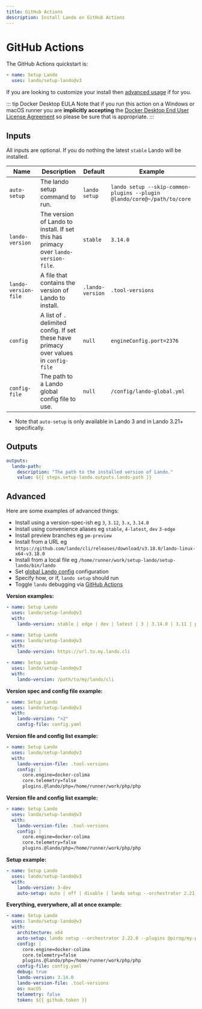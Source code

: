 ```yaml
---
title: GitHub Actions
description: Install Lando on GitHub Actions
---
```


# GitHub Actions

The GitHub Actions quickstart is:

```yaml
- name: Setup Lando
  uses: lando/setup-lando@v3
```

If you are looking to customize your install then [advanced usage](#advanced) if for you.

::: tip Docker Desktop EULA
Note that if you run this action on a Windows or macOS runner you are **implicitly accepting** the [Docker Desktop End User License Agreement](https://docs.docker.com/subscription/desktop-license/) so please be sure that is appropriate.
:::

## Inputs

All inputs are optional. If you do nothing the latest `stable` Lando will be installed.

| Name | Description | Default | Example |
|---|---|---|---|
| `auto-setup` | The lando setup command to run. | `lando setup` | `lando setup --skip-common-plugins --plugin @lando/core@~/path/to/core` |
| `lando-version` | The version of Lando to install. If set this has primacy over `lando-version-file`. | `stable` | `3.14.0` |
| `lando-version-file` | A file that contains the version of Lando to install. | `.lando-version` | `.tool-versions` |
| `config` | A list of `.` delimited config. If set these have primacy over values in `config-file` | `null` | `engineConfig.port=2376` |
| `config-file` | The path to a Lando global config file to use. | `null` | `/config/lando-global.yml` |

* Note that `auto-setup` is only available in Lando 3 and in Lando 3.21+ specifically.

## Outputs

```yaml
outputs:
  lando-path:
    description: "The path to the installed version of Lando."
    value: ${{ steps.setup-lando.outputs.lando-path }}
```

## Advanced

Here are some examples of advanced things:

* Install using a version-spec-ish eg `3`, `3.12`, `3.x`, `3.14.0`
* Install using convenience aliases eg `stable`, `4-latest`, `dev` `3-edge`
* Install preview branches eg `pm-preview`
* Install from a URL eg `https://github.com/lando/cli/releases/download/v3.18.0/lando-linux-x64-v3.18.0`
* Install from a local file eg `/home/runner/work/setup-lando/setup-lando/bin/lando`
* Set [global Lando config](https://docs.lando.dev/core/global.html) configuration
* Specify how, or if, `lando setup` should run
* Toggle `lando` debugging via [GitHub Actions](https://github.blog/changelog/2022-05-24-github-actions-re-run-jobs-with-debug-logging)

**Version examples:**

```yaml
- name: Setup Lando
  uses: lando/setup-lando@v3
  with:
    lando-version: stable | edge | dev | latest | 3 | 3.14.0 | 3.11 | pm-preview
```

```yaml
- name: Setup Lando
  uses: lando/setup-lando@v3
  with:
    lando-version: https://url.to.my.lando.cli
```

```yaml
- name: Setup Lando
  uses: lando/setup-lando@v3
  with:
    lando-version: /path/to/my/lando/cli
```

**Version spec and config file example:**

```yaml
- name: Setup Lando
  uses: lando/setup-lando@v3
  with:
    lando-version: ">2"
    config-file: config.yaml
```

**Version file and config list example:**

```yaml
- name: Setup Lando
  uses: lando/setup-lando@v3
  with:
    lando-version-file: .tool-versions
    config: |
      core.engine=docker-colima
      core.telemetry=false
      plugins.@lando/php=/home/runner/work/php/php
```

**Version file and config list example:**

```yaml
- name: Setup Lando
  uses: lando/setup-lando@v3
  with:
    lando-version-file: .tool-versions
    config: |
      core.engine=docker-colima
      core.telemetry=false
      plugins.@lando/php=/home/runner/work/php/php
```

**Setup example:**

```yaml
- name: Setup Lando
  uses: lando/setup-lando@v3
  with:
    lando-version: 3-dev
    auto-setup: auto | off | disable | lando setup --orchestrator 2.21.0
```

**Everything, everywhere, all at once example:**

```yaml
- name: Setup Lando
  uses: lando/setup-lando@v3
  with:
    architecture: x64
    auto-setup: lando setup --orchestrator 2.22.0 --plugins @pirog/my-plugin
    config: |
      core.engine=docker-colima
      core.telemetry=false
      plugins.@lando/php=/home/runner/work/php/php
    config-file: config.yaml
    debug: true
    lando-version: 3.14.0
    lando-version-file: .tool-versions
    os: macOS
    telemetry: false
    token: ${{ github.token }}
```
